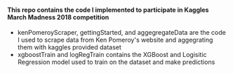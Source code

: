 #### This repo contains the code I implemented to participate in Kaggles March Madness 2018 competition
- kenPomeroyScraper, gettingStarted, and aggegregateData are the code I used to scrape data from Ken Pomeroy's website and aggegrating them with kaggles provided dataset
- xgboostTrain and logRegTrain contains the XGBoost and Logisitic Regression model used to train on the dataset and make predictions
